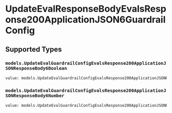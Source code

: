 # UpdateEvalResponseBodyEvalsResponse200ApplicationJSON6GuardrailConfig


## Supported Types

### `models.UpdateEvalGuardrailConfigEvalsResponse200ApplicationJSONResponseBody6Boolean`

```python
value: models.UpdateEvalGuardrailConfigEvalsResponse200ApplicationJSONResponseBody6Boolean = /* values here */
```

### `models.UpdateEvalGuardrailConfigEvalsResponse200ApplicationJSONResponseBody6Number`

```python
value: models.UpdateEvalGuardrailConfigEvalsResponse200ApplicationJSONResponseBody6Number = /* values here */
```

